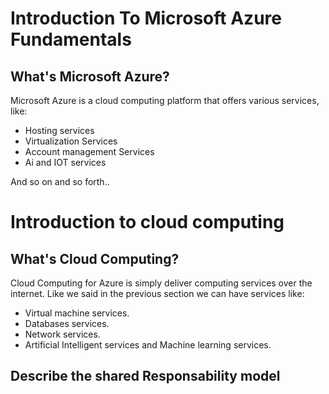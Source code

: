 
# Introduction To Microsoft Azure Fundamentals

## What's Microsoft Azure?

Microsoft Azure is a cloud computing platform that offers various services, like:
- Hosting services
- Virtualization Services
- Account management Services
- Ai and IOT services

And so on and so forth..

# Introduction to cloud computing

## What's Cloud Computing?

Cloud Computing for Azure is simply deliver computing services over the internet.
Like we said in the previous section we can have services like:
- Virtual machine services.
- Databases services.
- Network services.
- Artificial Intelligent services and Machine learning services.


## Describe the shared Responsability model


